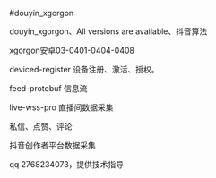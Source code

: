 #douyin_xgorgon

douyin_xgorgon、All versions are available、抖音算法

xgorgon安卓03-0401-0404-0408

deviced-register 设备注册、激活、授权。

feed-protobuf 信息流

live-wss-pro 直播间数据采集

私信、点赞、评论

抖音创作者平台数据采集

qq 2768234073，提供技术指导
